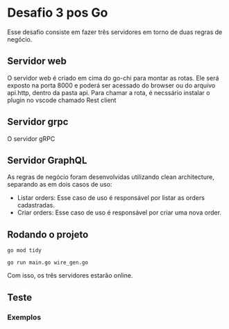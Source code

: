 # Desafio 3 pos Go
Esse desafio consiste em fazer três servidores em torno de duas regras de negócio.

## Servidor web
O servidor web é criado em cima do go-chi para montar as rotas. Ele será exposto na porta 8000 e poderá ser acessado do browser ou do arquivo api.http, dentro da pasta api. Para chamar a rota, é necssário instalar o plugin no vscode chamado Rest client

## Servidor grpc
O servidor gRPC 
    
## Servidor GraphQL

As regras de negócio foram desenvolvidas utilizando clean architecture, separando as em dois casos de uso:
- Listar orders: Esse caso de uso é responsável por listar as orders cadastradas.
- Criar orders: Esse caso de uso é responsável por criar uma nova order.

## Rodando o projeto
```
go mod tidy
```
```
go run main.go wire_gen.go
```

Com isso, os três servidores estarão online.

## Teste

### Exemplos

